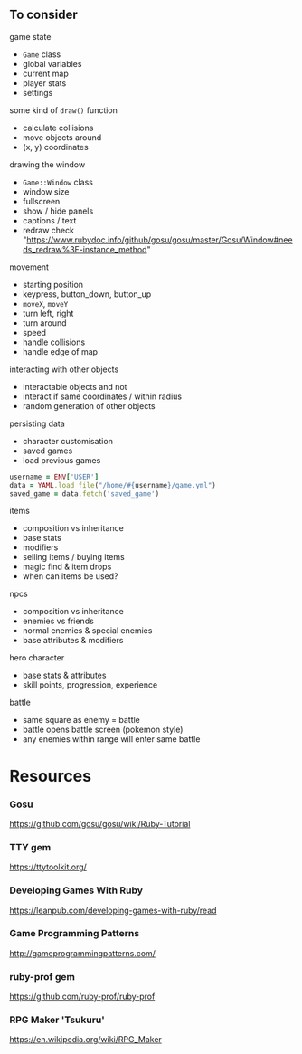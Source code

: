 ## To consider

game state
- `Game` class
- global variables
- current map
- player stats
- settings

some kind of `draw()` function
- calculate collisions
- move objects around
- (x, y) coordinates

drawing the window
- `Game::Window` class
- window size
- fullscreen
- show / hide panels
- captions / text
- redraw check "https://www.rubydoc.info/github/gosu/gosu/master/Gosu/Window#needs_redraw%3F-instance_method"

movement
- starting position
- keypress, button_down, button_up
- `moveX`, `moveY`
- turn left, right
- turn around
- speed
- handle collisions
- handle edge of map

interacting with other objects
- interactable objects and not
- interact if same coordinates / within radius
- random generation of other objects

persisting data
- character customisation
- saved games
- load previous games

```ruby
username = ENV['USER']
data = YAML.load_file("/home/#{username}/game.yml")
saved_game = data.fetch('saved_game')
```


items
- composition vs inheritance
- base stats
- modifiers
- selling items / buying items
- magic find & item drops
- when can items be used?

npcs
- composition vs inheritance
- enemies vs friends
- normal enemies & special enemies
- base attributes & modifiers

hero character
- base stats & attributes
- skill points, progression, experience

battle
- same square as enemy = battle
- battle opens battle screen (pokemon style)
- any enemies within range will enter same battle

# Resources

### Gosu
https://github.com/gosu/gosu/wiki/Ruby-Tutorial

### TTY gem

https://ttytoolkit.org/

### Developing Games With Ruby
https://leanpub.com/developing-games-with-ruby/read

### Game Programming Patterns
http://gameprogrammingpatterns.com/

### ruby-prof gem
https://github.com/ruby-prof/ruby-prof

### RPG Maker 'Tsukuru'

https://en.wikipedia.org/wiki/RPG_Maker
